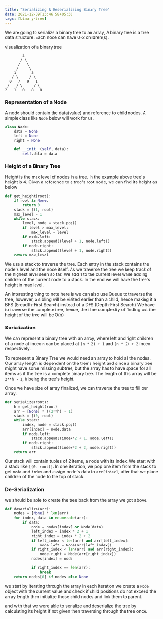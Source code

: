 ```yaml
---
title: "Serializing & Deserializing Binary Tree"
date: 2021-12-09T13:46:58+05:30
tags: [binary-tree]
---
```


We are going to serialize a binary tree to an array,
A binary tree is a tree data structure. Each node can have 0-2 children(s).

visualization of a binary tree
```
        2
       / \
      /   \
     /     \
    1       3
   / \     / \
  0   7   9   1
 /   / \     / \
2   1   0   8   8
```

### Representation of a Node
A node should contain the data(value) and reference to child nodes. 
A simple class like `Node` below will work for us.

```python
class Node:
    data = None
    left = None
    right = None

    def __init__(self, data):
        self.data = data

```

### Height of a Binary Tree
Height is the max level of nodes in a tree. In the example above tree's height is 4.
Given a reference to a tree's root node, we can find its height as below

```python
def get_height(root):
    if root is None:
        return 0
    stack = [(1, root)]
    max_level = 1
    while stack:
        level, node = stack.pop()
        if level > max_level:
            max_level = level 
        if node.left:
            stack.append((level + 1, node.left))
        if node.right:
            stack.append((level + 1, node.right))
    return max_level
```
We use a stack to traverse the tree. Each entry in the stack contains the node's level and the node itself.
As we traverse the tree we keep track of the highest level seen so far. We add 1 to the current level while adding children of the current node to a stack. In the end we will have the tree's height in max level.

An interesting thing to note here is we can also use Queue to traverse the tree, however, a sibling will be visited earlier than a child, hence making it a BFS (Breadth-First Search) instead of a DFS (Depth-First Search)
We have to traverse the complete tree, hence, the time complexity of finding out the height of the tree will be O(n)

### Serialization
We can represent a binary tree with an array, where left and right children of a node at index `n` can be placed at `(n * 2) + 1` and `(n * 2) + 2` index respectively.

To represent a Binary Tree we would need an array to hold all the nodes.
Our array length is dependent on the tree's height and since a binary tree might have some missing subtree,
but the array has to have space for all items as if the tree is a complete binary tree.
The length of this array will be `2**h - 1`, `h` being the tree's height.

Once we have size of array finalized, we can traverse the tree to fill our array.
```python
def serialize(root):
    h = get_height(root)
    arr = [None] * ((2**h) - 1)
    stack = [(0, root)]
    while stack:
        index, node = stack.pop()
        arr[index] = node.data
        if node.left:
            stack.append((index*2 + 1, node.left))
        if node.right:
            stack.append((index*2 + 2, node.right))
    return arr
```
Our stack will contain tuples of 2 items, a node with its index.
We start with a stack like `[(0, root)]`. In one iteration, we pop one item from the stack to get `node` and `index` and assign node's data to `arr[index]`, after that we place children of the node to the top of stack.


### De-Serialization
we should be able to create the tree back from the array we got above.

```python
def deserialize(arr):
    nodes = [None] * len(arr)
    for index, data in enumerate(arr):
        if data:
            node = nodes[index] or Node(data)
            left_index = index * 2 + 1
            right_index = index * 2 + 2
            if left_index < len(arr) and arr[left_index]:
                node.left = Node(arr[left_index])
            if right_index < len(arr) and arr[right_index]:
                node.right = Node(arr[right_index])
            nodes[index] = node
            
            if right_index == len(arr):
                break
    return nodes[0] if nodes else None
```
we start by iterating through the array in each iteration we create a `Node` object with the current value and check if child positions do not exceed the array length then initialize those child nodes and link them to parent.

and with that we were able to serialize and deserialize the tree by calculating its height if not given then traversing through the tree once.


